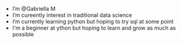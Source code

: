- I’m @Gabriella M
- I’m cureently interest in traditional data science 
- I’m currently learning python but hoping to try sql at some point
- I'm a beginner at ython but hoping to learn and grow as much as possible 

<!---
Gaby-Madziyire/Gaby-Madziyire is a ✨ special ✨ repository because its `README.md` (this file) appears on your GitHub profile.
You can click the Preview link to take a look at your changes.
--->

